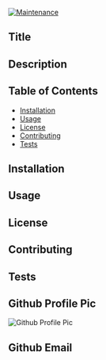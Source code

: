 
[![Maintenance](https://img.shields.io/badge/Maintained%3F-yes-green.svg)](https://GitHub.com/Naereen/StrapDown.js/graphs/commit-activity)

## Title



## Description



## Table of Contents
- [Installation](#installation)  
- [Usage](#usage)  
- [License](#license)  
- [Contributing](#contributing)  
- [Tests](#tests)  



## Installation



## Usage



## License



## Contributing



## Tests



## Github Profile Pic

![Github Profile Pic]()

## Github Email




